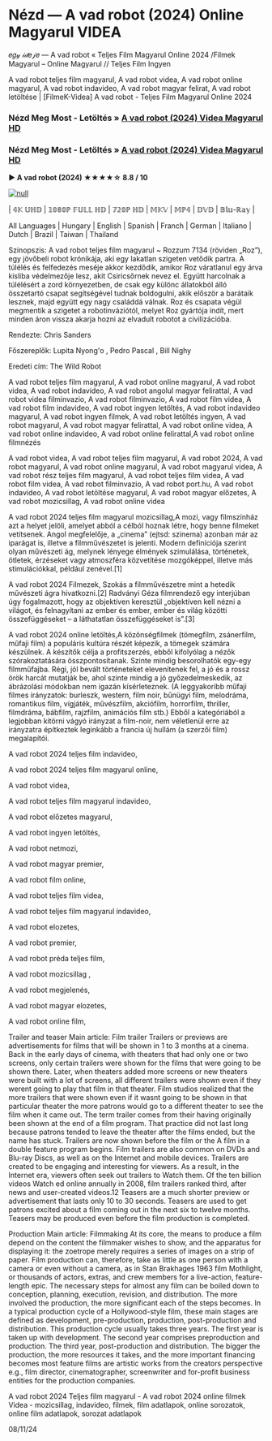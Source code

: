 # Nézd — A vad robot (2024) Online Magyarul VIDEA
𝑒𝑔𝓎 𝒾𝒹𝑒𝒿𝑒 — A vad robot « Teljes Film Magyarul Online 2024 /Filmek Magyarul – Online Magyarul // Teljes Film Ingyen

A vad robot teljes film magyarul, A vad robot videa, A vad robot online magyarul, A vad robot indavideo, A vad robot magyar felirat, A vad robot letöltése | [FilmeK-Videa] A vad robot - Teljes Film Magyarul Online 2024

### Nézd Meg Most - Letöltés » [A vad robot (2024) Videa Magyarul HD](https://t.co/TCqMuXZuGb)

### Nézd Meg Most - Letöltés » [A vad robot (2024) Videa Magyarul HD](https://t.co/TCqMuXZuGb)

**▶️ A vad robot (2024) ★★★★☆ 8.8 / 10**

[![null](https://static.wixstatic.com/media/855a25_043b5abeb4ae4d35ac003198e7fe56ed~mv2.gif)](https://t.co/TCqMuXZuGb)

| 𝟜𝕂 𝕌ℍ𝔻 | 𝟙𝟘𝟠𝟘ℙ 𝔽𝕌𝕃𝕃 ℍ𝔻 | 𝟟𝟚𝟘ℙ ℍ𝔻 | 𝕄𝕂𝕍 | 𝕄ℙ𝟜 | 𝔻𝕍𝔻 | 𝔹𝕝𝕦-ℝ𝕒𝕪 |

All Languages | Hungary | English | Spanish | Franch | German | Italiano | Dutch | Brazil | Taiwan | Thailand

Szinopszis: A vad robot teljes film magyarul ~ Rozzum 7134 (röviden „Roz”), egy jövőbeli robot krónikája, aki egy lakatlan szigeten vetődik partra. A túlélés és felfedezés meséje akkor kezdődik, amikor Roz váratlanul egy árva kisliba védelmezője lesz, akit Csiricsőrnek nevez el. Együtt harcolnak a túlélésért a zord környezetben, de csak egy különc állatokból álló összetartó csapat segítségével tudnak boldogulni, akik először a barátaik lesznek, majd együtt egy nagy családdá válnak. Roz és csapata végül megmentik a szigetet a robotinváziótól, melyet Roz gyártója indít, mert minden áron vissza akarja hozni az elvadult robotot a civilizációba.

Rendezte: Chris Sanders

Főszereplők: Lupita Nyong'o , Pedro Pascal , Bill Nighy

Eredeti cím: The Wild Robot

A vad robot teljes film magyarul, A vad robot online magyarul, A vad robot videa, A vad robot indavideo, A vad robot angolul magyar felirattal, A vad robot videa filminvazio, A vad robot filminvazio, A vad robot film videa, A vad robot film indavideo, A vad robot ingyen letöltés, A vad robot indavideo magyarul, A vad robot ingyen filmek, A vad robot letöltés ingyen, A vad robot magyarul, A vad robot magyar felirattal, A vad robot online videa, A vad robot online indavideo, A vad robot online felirattal,A vad robot online filmnézés

A vad robot videa, A vad robot teljes film magyarul, A vad robot 2024, A vad robot magyarul, A vad robot online magyarul, A vad robot magyarul videa, A vad robot rész teljes film magyarul, A vad robot teljes film videa, A vad robot film videa, A vad robot filminvazio, A vad robot port.hu, A vad robot indavideo, A vad robot letöltése magyarul, A vad robot magyar előzetes, A vad robot mozicsillag, A vad robot online videa

A vad robot 2024 teljes film magyarul mozicsillag,A mozi, vagy filmszínház azt a helyet jelöli, amelyet abból a célból hoznak létre, hogy benne filmeket vetítsenek. Angol megfelelője, a „cinema” (ejtsd: szinema) azonban már az iparágat is, illetve a filmművészetet is jelenti. Modern definíciója szerint olyan művészeti ág, melynek lényege élmények szimulálása, történetek, ötletek, érzéseket vagy atmoszféra közvetítése mozgóképpel, illetve más stimulációkkal, például zenével.[1]

A vad robot 2024 Filmezek, Szokás a filmművészetre mint a hetedik művészeti ágra hivatkozni.[2] Radványi Géza filmrendező egy interjúban úgy fogalmazott, hogy az objektíven keresztül „objektíven kell nézni a világot, és felnagyítani az ember és ember, ember és világ közötti összefüggéseket – a láthatatlan összefüggéseket is”.[3]

A vad robot 2024 online letöltés,A közönségfilmek (tömegfilm, zsánerfilm, műfaji film) a populáris kultúra részét képezik, a tömegek számára készülnek. A készítők célja a profitszerzés, ebből kifolyólag a nézők szórakoztatására összpontosítanak. Szinte mindig besorolhatók egy-egy filmműfajba. Régi, jól bevált történeteket elevenítenek fel, a jó és a rossz örök harcát mutatják be, ahol szinte mindig a jó győzedelmeskedik, az ábrázolási módokban nem igazán kísérleteznek. (A leggyakoribb műfaji filmes irányzatok: burleszk, western, film noir, bűnügyi film, melodráma, romantikus film, vígjáték, művészfilm, akciófilm, horrorfilm, thriller, filmdráma, bábfilm, rajzfilm, animációs film stb.) Ebből a kategóriából a legjobban kitörni vágyó irányzat a film-noir, nem véletlenül erre az irányzatra építkeztek leginkább a francia új hullám (a szerzői film) megalapítói.

A vad robot 2024 teljes film indavideo,

A vad robot 2024 teljes film magyarul online,

A vad robot videa,

A vad robot teljes film magyarul indavideo,

A vad robot előzetes magyarul,

A vad robot ingyen letöltés,

A vad robot netmozi,

A vad robot magyar premier,

A vad robot film online,

A vad robot teljes film videa,

A vad robot teljes film magyarul indavideo,

A vad robot elozetes,

A vad robot premier,

A vad robot préda teljes film,

A vad robot mozicsillag ,

A vad robot megjelenés,

A vad robot magyar elozetes,

A vad robot online film,

Trailer and teaser Main article: Film trailer Trailers or previews are advertisements for films that will be shown in 1 to 3 months at a cinema. Back in the early days of cinema, with theaters that had only one or two screens, only certain trailers were shown for the films that were going to be shown there. Later, when theaters added more screens or new theaters were built with a lot of screens, all different trailers were shown even if they werent going to play that film in that theater. Film studios realized that the more trailers that were shown even if it wasnt going to be shown in that particular theater the more patrons would go to a different theater to see the film when it came out. The term trailer comes from their having originally been shown at the end of a film program. That practice did not last long because patrons tended to leave the theater after the films ended, but the name has stuck. Trailers are now shown before the film or the A film in a double feature program begins. Film trailers are also common on DVDs and Blu-ray Discs, as well as on the Internet and mobile devices. Trailers are created to be engaging and interesting for viewers. As a result, in the Internet era, viewers often seek out trailers to Watch them. Of the ten billion videos Watch ed online annually in 2008, film trailers ranked third, after news and user-created videos.12 Teasers are a much shorter preview or advertisement that lasts only 10 to 30 seconds. Teasers are used to get patrons excited about a film coming out in the next six to twelve months. Teasers may be produced even before the film production is completed.

Production Main article: Filmmaking At its core, the means to produce a film depend on the content the filmmaker wishes to show, and the apparatus for displaying it: the zoetrope merely requires a series of images on a strip of paper. Film production can, therefore, take as little as one person with a camera or even without a camera, as in Stan Brakhages 1963 film Mothlight, or thousands of actors, extras, and crew members for a live-action, feature-length epic. The necessary steps for almost any film can be boiled down to conception, planning, execution, revision, and distribution. The more involved the production, the more significant each of the steps becomes. In a typical production cycle of a Hollywood-style film, these main stages are defined as development, pre-production, production, post-production and distribution. This production cycle usually takes three years. The first year is taken up with development. The second year comprises preproduction and production. The third year, post-production and distribution. The bigger the production, the more resources it takes, and the more important financing becomes most feature films are artistic works from the creators perspective e.g., film director, cinematographer, screenwriter and for-profit business entities for the production companies.

A vad robot 2024 Teljes film magyarul - A vad robot 2024 online filmek Videa - mozicsillag, indavideo, filmek, film adatlapok, online sorozatok, online film adatlapok, sorozat adatlapok

08/11/24
